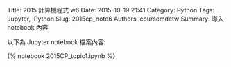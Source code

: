 Title: 2015 計算機程式 w6 
Date: 2015-10-19 21:41
Category: Python
Tags: Jupyter, IPython
Slug: 2015cp_note6
Authors: coursemdetw
Summary: 導入 notebook 內容

以下為 Jupyter notebook 檔案內容:

{% notebook 2015CP_topic1.ipynb %}




